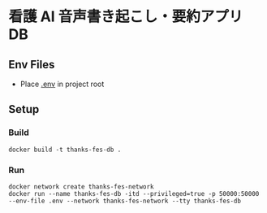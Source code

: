 # 看護 AI 音声書き起こし・要約アプリ DB

## Env Files

- Place [.env](https://ibm.box.com/s/c8tay1on89dtdlvp1yumoz2yg4tvra63) in project root

## Setup

### Build

```
docker build -t thanks-fes-db .
```

### Run

```
docker network create thanks-fes-network
docker run --name thanks-fes-db -itd --privileged=true -p 50000:50000 --env-file .env --network thanks-fes-network --tty thanks-fes-db
```
